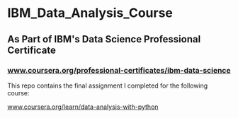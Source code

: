 # IBM_Data_Analysis_Course
## As Part of IBM's Data Science Professional Certificate
### www.coursera.org/professional-certificates/ibm-data-science

This repo contains the final assignment I completed for the following course: 

www.coursera.org/learn/data-analysis-with-python
